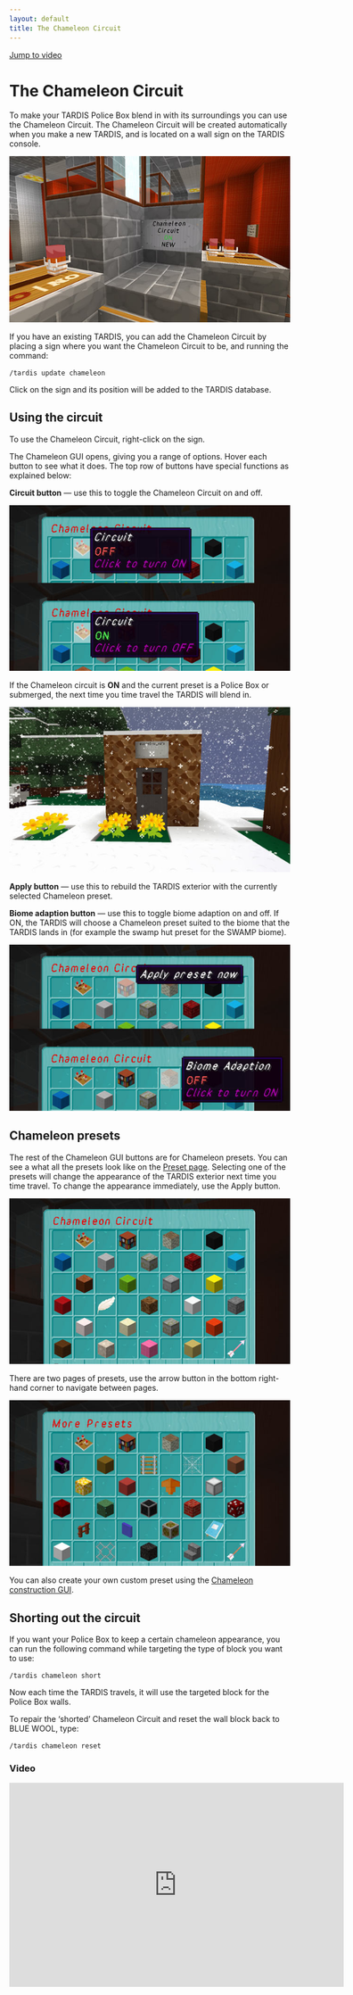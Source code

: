 ```yaml
---
layout: default
title: The Chameleon Circuit
---
```


[Jump to video](#video)

# The Chameleon Circuit

To make your TARDIS Police Box blend in with its surroundings you can use the Chameleon Circuit. The Chameleon Circuit will be created automatically when you make a new TARDIS, and is located on a wall sign on the TARDIS console.

![Chameleon Circuit sign](images/chameleon/sign.jpg)

If you have an existing TARDIS, you can add the Chameleon Circuit by placing a sign where you want the Chameleon Circuit to be, and running the command:

    /tardis update chameleon

Click on the sign and its position will be added to the TARDIS database.

## Using the circuit

To use the Chameleon Circuit, right-click on the sign.

The Chameleon GUI opens, giving you a range of options. Hover each button to see what it does. The top row of buttons have special functions as explained below:

**Circuit button** — use this to toggle the Chameleon Circuit on and off.

![Toggle on / off](images/chameleon/circuitonoff.jpg)

If the Chameleon circuit is **ON** and the current preset is a Police Box or submerged, the next time you time travel the TARDIS will blend in.

![Chameleon circuit ON](images/docs/chameleonoutside.jpg)

**Apply button** — use this to rebuild the TARDIS exterior with the currently selected Chameleon preset.

**Biome adaption button** — use this to toggle biome adaption on and off. If ON, the TARDIS will choose a Chameleon preset suited to the biome that the TARDIS lands in (for example the swamp hut preset for the SWAMP biome).

![Apply and Biome Adaption buttons](images/chameleon/morebuttons.jpg)

## Chameleon presets

The rest of the Chameleon GUI buttons are for Chameleon presets. You can see a what all the presets look like on the [Preset page](presets.html). Selecting one of the presets will change the appearance of the TARDIS exterior next time you time travel. To change the appearance immediately, use the Apply button.

![Page 1 presets](images/chameleon/page1.jpg)

There are two pages of presets, use the arrow button in the bottom right-hand corner to navigate between pages.

![Page 2 presets](images/chameleon/page2.jpg)

You can also create your own custom preset using the [Chameleon construction GUI](chameleon-construction.html).

## Shorting out the circuit

If you want your Police Box to keep a certain chameleon appearance, you can run the following command while targeting the type of block you want to use:

    /tardis chameleon short

Now each time the TARDIS travels, it will use the targeted block for the Police Box walls.

To repair the ‘shorted’ Chameleon Circuit and reset the wall block back to BLUE WOOL, type:

    /tardis chameleon reset

### Video
<iframe src="https://player.vimeo.com/video/59827874" width="600" height="366" frameborder="0" webkitallowfullscreen mozallowfullscreen allowfullscreen></iframe>